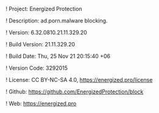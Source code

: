 ! Project: Energized Protection

! Description: ad.porn.malware blocking.

! Version: 6.32.0810.21.11.329.20

! Build Version: 21.11.329.20

! Build Date: Thu, 25 Nov 21 20:15:40 +06

! Version Code: 3292015

! License: CC BY-NC-SA 4.0, https://energized.pro/license

! Github: https://github.com/EnergizedProtection/block

! Web: https://energized.pro
